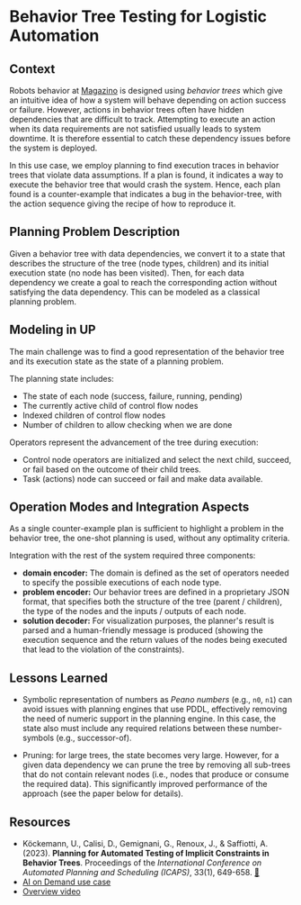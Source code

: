 # Behavior Tree Testing for Logistic Automation

## Context

Robots behavior at [Magazino](https://www.magazino.eu/?lang=en) is designed using *behavior trees* which give an
intuitive idea of how a system will behave depending on action success or
failure. However, actions in behavior trees often have hidden dependencies that
are difficult to track. Attempting to execute an action when its data
requirements are not satisfied usually leads to system downtime. It is
therefore essential to catch these dependency issues before the system is
deployed.

In this use case, we employ planning to find execution traces in behavior trees
that violate data assumptions. If a plan is found, it indicates a way to execute
the behavior tree that would crash the system.
Hence, each plan found is a counter-example that indicates a bug in the behavior-tree, with the action sequence giving the recipe of how to reproduce it.


## Planning Problem Description

Given a behavior tree with data dependencies, we convert it to a state that
describes the structure of the tree (node types, children) and its initial
execution state (no node has been visited). Then, for each data dependency we
create a goal to reach the corresponding action without satisfying the data
dependency. This can be modeled as a classical planning problem.

## Modeling in UP

The main challenge was to find a good representation of the behavior tree and
its execution state as the state of a planning problem.

The planning state includes:

- The state of each node (success, failure, running, pending)
- The currently active child of control flow nodes
- Indexed children of control flow nodes
- Number of children to allow checking when we are done

Operators represent the advancement of the tree during execution:

- Control node operators are initialized and select the next child, succeed, or
  fail based on the outcome of their child trees.
- Task (actions) node can succeed or fail and make data available.

## Operation Modes and Integration Aspects

As a single counter-example plan is sufficient to highlight a problem in the behavior tree, the one-shot planning is used, without any optimality criteria.

Integration with the rest of the system required three components:

- **domain encoder:** The domain is defined as the set of operators needed to specify the possible
executions of each node type.
- **problem encoder:** Our behavior trees are defined in a proprietary JSON format, that specifies both
the structure of the tree (parent / children), the type of the nodes and the
inputs / outputs of each node.
- **solution decoder:** For visualization purposes, the planner's result is parsed and a human-friendly
message is produced (showing the execution sequence and the return values of the
nodes being executed that lead to the violation of the constraints).

## Lessons Learned

- Symbolic representation of numbers as *Peano numbers* (e.g., `n0`, `n1`) can avoid issues with
  planning engines that use PDDL, effectively removing the need of numeric support in the planning engine. 
  In this case, the state also must include any required relations between these number-symbols (e.g., successor-of).
  
- Pruning: for large trees, the state becomes very large. However, for a given
  data dependency we can prune the tree by removing all sub-trees that do not
  contain relevant nodes (i.e., nodes that produce or consume the required
  data). This significantly improved performance of the approach (see the paper below for
  details).

## Resources

- Köckemann, U., Calisi, D., Gemignani, G., Renoux, J., & Saffiotti,
    A. (2023). **Planning for Automated Testing of Implicit Constraints in
    Behavior Trees**. Proceedings of the *International Conference on Automated
    Planning and Scheduling (ICAPS)*, 33(1),
    649-658. [🔗](https://doi.org/10.1609/icaps.v33i1.27247)
- [AI on Demand use case](https://www.ai4europe.eu/business-and-industry/case-studies/planning-logistics-automation)
- [Overview video](https://www.youtube.com/watch?v=2wfQFq5DrtQ)

